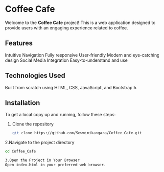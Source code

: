 # Coffee Cafe  

Welcome to the **Coffee Cafe** project! This is a web application designed to provide users with an engaging experience related to coffee.


## Features  
Intuitive Navigation
Fully responsive 
User-friendly
Modern and eye-catching design
Social Media Integration
Easy-to-understand and  use

## Technologies Used  
Built from scratch using HTML, CSS, JavaScript, and Bootstrap 5. 


## Installation  
To get a local copy up and running, follow these steps:  

1. Clone the repository
   ```bash  
   git clone https://github.com/Sewminikangara/Coffee_Cafe.git

2.Navigate to the project directory
```bash 
cd Coffee_Cafe

3.Open the Project in Your Browser
Open index.html in your preferred web browser.
